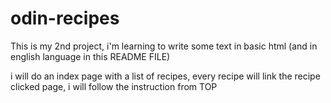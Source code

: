 # odin-recipes

This is my 2nd project, i'm learning to write some text in basic html (and in english language in this README FILE)

i will do an index page with a list of recipes, every recipe will link the recipe clicked page, i will follow the instruction from TOP